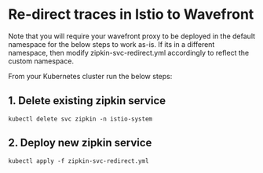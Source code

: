 # Re-direct traces in Istio to Wavefront

Note that you will require your wavefront proxy to be deployed in the default namespace for the below steps to work as-is. 
If its in a different namespace, then modify zipkin-svc-redirect.yml accordingly to reflect the custom namespace.

From your Kubernetes cluster run the below steps:

## 1. Delete existing zipkin service
```
kubectl delete svc zipkin -n istio-system
```

## 2. Deploy new zipkin service
```
kubectl apply -f zipkin-svc-redirect.yml
```
